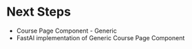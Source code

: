 # Next Steps
- Course Page Component - Generic
- FastAI implementation of Generic Course Page Component